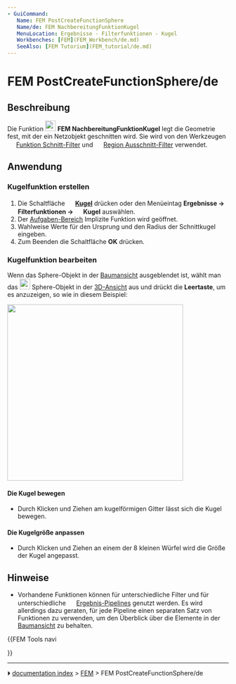 ```yaml
---
- GuiCommand:
   Name: FEM PostCreateFunctionSphere
   Name/de: FEM NachbereitungFunktionKugel
   MenuLocation: Ergebnisse - Filterfunktionen - Kugel
   Workbenches: [FEM](FEM_Workbench/de.md)
   SeeAlso: [FEM Tutorium](FEM_tutorial/de.md)
---
```


# FEM PostCreateFunctionSphere/de



## Beschreibung

Die Funktion <img alt="" src=images/FEM_PostCreateFunctionSphere.svg  style="width:24px;"> **FEM NachbereitungFunktionKugel** legt die Geometrie fest, mit der ein Netzobjekt geschnitten wird. Sie wird von den Werkzeugen <img alt="" src=images/FEM_PostFilterCutFunction.svg  style="width:16px;"> [Funktion Schnitt-Filter](FEM_PostFilterCutFunction/de.md) und <img alt="" src=images/FEM_PostFilterClipRegion.svg  style="width:16px;"> [Region Ausschnitt-Filter](FEM_PostFilterClipRegion/de.md) verwendet.



## Anwendung



### Kugelfunktion erstellen 

1.  Die Schaltfläche **<img src="images/FEM_PostCreateFunctionSphere.svg" width=16px> [Kugel](FEM_PostCreateFunctionSphere/de.md)** drücken oder den Menüeintag **Ergebnisse → Filterfunktionen → <img src="images/FEM_PostCreateFunctionSphere.svg" width=16px> Kugel** auswählen.
2.  Der [Aufgaben-Bereich](Task_panel/de.md) Implizite Funktion wird geöffnet.
3.  Wahlweise Werte für den Ursprung und den Radius der Schnittkugel eingeben.
4.  Zum Beenden die Schaltfläche **OK** drücken.



### Kugelfunktion bearbeiten 

Wenn das Sphere-Objekt in der [Baumansicht](Tree_view/de.md) ausgeblendet ist, wählt man das <img alt="" src=images/FEM_PostCreateFunctionSphere.svg  style="width:24px;"> Sphere-Objekt in der [3D-Ansicht](3D_view/de.md) aus und drückt die **Leertaste**, um es anzuzeigen, so wie in diesem Beispiel:

<img alt="" src=images/FEM_Sphere-Cut-Function-Example.png  style="width:400px;">



#### Die Kugel bewegen 

-   Durch Klicken und Ziehen am kugelförmigen Gitter lässt sich die Kugel bewegen.



#### Die Kugelgröße anpassen 

-   Durch Klicken und Ziehen an einem der 8 kleinen Würfel wird die Größe der Kugel angepasst.



## Hinweise

-   Vorhandene Funktionen können für unterschiedliche Filter und für unterschiedliche <img alt="" src=images/FEM_PostPipelineFromResult.svg  style="width:16px;"> [Ergebnis-Pipelines](FEM_PostPipelineFromResult/de.md) genutzt werden. Es wird allerdings dazu geraten, für jede Pipeline einen separaten Satz von Funktionen zu verwenden, um den Überblick über die Elemente in der [Baumansicht](Tree_view/de.md) zu behalten.





{{FEM Tools navi

}}



---
⏵ [documentation index](../README.md) > [FEM](Category_FEM.md) > FEM PostCreateFunctionSphere/de
